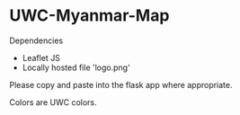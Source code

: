 # UWC-Myanmar-Map


Dependencies

* Leaflet JS
* Locally hosted file 'logo.png'

Please copy and paste into the flask app where appropriate.

Colors are UWC colors.
 
